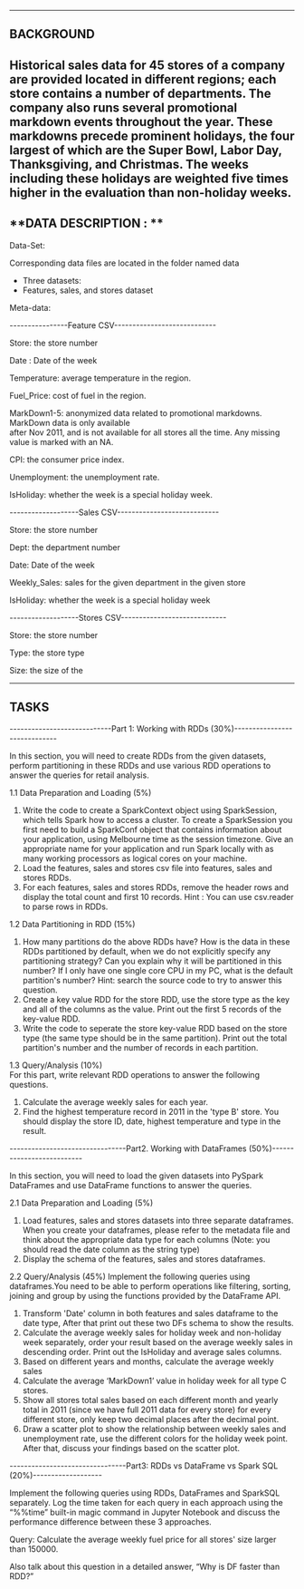 ----------------------------------------------------------------------------------------
**BACKGROUND**
----------------------------------------------------------------------------------------
Historical sales data for 45 stores of a company are provided located in different regions; 
each store contains a number of departments. The company also runs several promotional
markdown events throughout the year. These markdowns precede prominent holidays, the
four largest of which are the Super Bowl, Labor Day, Thanksgiving, and Christmas. The
weeks including these holidays are weighted five times higher in the evaluation than
non-holiday weeks.
----------------------------------------------------------------------------------------
**DATA DESCRIPTION : **
----------------------------------------------------------------------------------------
Data-Set:

Corresponding data files are located in the folder named data

- Three datasets:
- Features, sales, and stores dataset

Meta-data:

----------------Feature CSV----------------------------

Store: the store number

Date : Date of the week

Temperature:  average temperature in the region.

Fuel_Price:  cost of fuel in the region.

MarkDown1-5:  anonymized data related to promotional markdowns. MarkDown
data is only available<br> after Nov 2011, and is not available for all stores all the
time. Any missing value is marked with an NA.

CPI: the consumer price index.

Unemployment: the unemployment rate.

IsHoliday: whether the week is a special holiday week.

-------------------Sales CSV----------------------------

Store: the store number

Dept: the department number

Date: Date of the week

Weekly_Sales: sales for the given department in the given store

IsHoliday: whether the week is a special holiday week

-------------------Stores CSV-----------------------------

Store: the store number

Type: the store type

Size: the size of the

--------------------------------------------------------------------------------------
**TASKS**
----------------------------------------------------------------------------------------

----------------------------Part 1: Working with RDDs (30%)-----------------------------

In this section, you will need to create RDDs from the given datasets, perform partitioning in
these RDDs and use various RDD operations to answer the queries for retail analysis.

1.1 Data Preparation and Loading (5%)
1. Write the code to create a SparkContext object using SparkSession, which tells Spark
how to access a cluster. To create a SparkSession you first need to build a SparkConf
object that contains information about your application, using Melbourne time as the
session timezone. Give an appropriate name for your application and run Spark
locally with as many working processors as logical cores on your machine.
2. Load the features, sales and stores csv file into features, sales and stores RDDs.
3. For each features, sales and stores RDDs, remove the header rows and display
the total count and first 10 records. Hint : You can use csv.reader to parse rows in
RDDs.

1.2 Data Partitioning in RDD (15%)
1. How many partitions do the above RDDs have? How is the data in these RDDs
partitioned by default, when we do not explicitly specify any partitioning strategy? Can
you explain why it will be partitioned in this number? If I only have one single core CPU
in my PC, what is the default partition's number? Hint: search the source code to try to
answer this question.
2. Create a key value RDD for the store RDD, use the store type as the key and all of the
columns as the value. Print out the first 5 records of the key-value RDD.
3. Write the code to seperate the store key-value RDD based on the store type (the same
type should be in the same partition). Print out the total partition's number and the number of
records in each partition.

1.3 Query/Analysis (10%)<br>
For this part, write relevant RDD operations to answer the following questions.<br>
1. Calculate the average weekly sales for each year.
2. Find the highest temperature record in 2011 in the 'type B' store. You should display the
store ID, date, highest temperature and type in the result.

--------------------------------Part2. Working with DataFrames (50%)--------------------------

In this section, you will need to load the given datasets into PySpark DataFrames
and use DataFrame functions to answer the queries.

2.1 Data Preparation and Loading (5%)
1. Load features, sales and stores datasets into three separate dataframes. When you create
your dataframes, please refer to the metadata file and think about the appropriate data type
for each columns (Note: you should read the date column as the string type)
2. Display the schema of the features, sales and stores dataframes.

2.2 Query/Analysis (45%)
Implement the following queries using dataframes.You need to be able to perform operations
like filtering, sorting, joining and group by using the functions provided by the DataFrame API.
1. Transform 'Date' column in both features and sales dataframe to the date type,
After that print out these two DFs schema to show the results.
2. Calculate the average weekly sales for holiday week and non-holiday week separately,
order your result based on the average weekly sales in descending order. Print out the
IsHoliday and average sales columns.
3. Based on different years and months, calculate the average weekly sales
4. Calculate the average ‘MarkDown1’ value in holiday week for all type C stores.
5. Show all stores total sales based on each different month and yearly total in 2011
(since we have full 2011 data for every store) for every different store, only keep two
decimal places after the decimal point.
6. Draw a scatter plot to show the relationship between weekly sales and unemployment
rate, use the different colors for the holiday week point. After that, discuss your
findings based on the scatter plot.

--------------------------------Part3: RDDs vs DataFrame vs Spark SQL (20%)-------------------

Implement the following queries using RDDs, DataFrames and SparkSQL separately. Log
the time taken for each query in each approach using the “%%time” built-in magic
command in Jupyter Notebook and discuss the performance difference between these 3
approaches.

Query: Calculate the average weekly fuel price for all stores' size larger than 150000.

Also talk about this question in a detailed answer, “Why is DF faster than RDD?”
